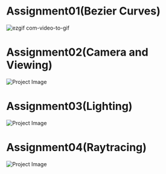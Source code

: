 # Assignment01(Bezier Curves)

![ezgif com-video-to-gif](https://github.com/Akash21009/Computer_Graphics_-CSE-333-IIID-/assets/108830659/c7d0ca88-965b-43de-86e1-25c11545d70e)

# Assignment02(Camera and Viewing)

![Project Image](url/to/your/image.png)

# Assignment03(Lighting)

![Project Image](url/to/your/image.png)

# Assignment04(Raytracing)

![Project Image](url/to/your/image.png)

